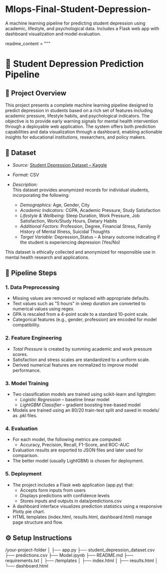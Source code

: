 # Mlops-Final-Student-Depression-
A machine learning pipeline for predicting student depression using academic, lifestyle, and psychological data. Includes a Flask web app with dashboard visualization and model evaluation.


readme_content = """
# 🧠 Student Depression Prediction Pipeline

## 📘 Project Overview

This project presents a complete machine learning pipeline designed to predict depression in students based on a rich set of features including academic pressure, lifestyle habits, and psychological indicators. The objective is to provide early warning signals for mental health intervention through a deployable web application. The system offers both prediction capabilities and data visualization through a dashboard, enabling actionable insights for educational institutions, researchers, and policy makers.

## 📂 Dataset

- *Source:* [Student Depression Dataset – Kaggle](https://www.kaggle.com/datasets/adilshamim8/student-depression-dataset/data)
- *Format:* CSV
- *Description:*  
  This dataset provides anonymized records for individual students, incorporating the following:

  - *Demographics:* Age, Gender, City
  - *Academic Indicators:* CGPA, Academic Pressure, Study Satisfaction
  - *Lifestyle & Wellbeing:* Sleep Duration, Work Pressure, Job Satisfaction, Work/Study Hours, Dietary Habits
  - *Additional Factors:* Profession, Degree, Financial Stress, Family History of Mental Illness, Suicidal Thoughts
  - *Target Variable:* Depression_Status – A binary outcome indicating if the student is experiencing depression (Yes/No)

This dataset is ethically collected and anonymized for responsible use in mental health research and applications.

## 🔁 Pipeline Steps

### 1. Data Preprocessing
- Missing values are removed or replaced with appropriate defaults.
- Text values such as "5 hours" in sleep duration are converted to numerical values using regex.
- GPA is rescaled from a 4-point scale to a standard 10-point scale.
- Categorical features (e.g., gender, profession) are encoded for model compatibility.

### 2. Feature Engineering
- *Total Pressure* is created by summing academic and work pressure scores.
- Satisfaction and stress scales are standardized to a uniform scale.
- Derived numerical features are normalized to improve model performance.

### 3. Model Training
- Two classification models are trained using scikit-learn and lightgbm:
  - *Logistic Regression* – baseline linear model
  - *LightGBM Classifier* – gradient boosting tree-based model
- Models are trained using an 80/20 train-test split and saved in models/ as .pkl files.

### 4. Evaluation
- For each model, the following metrics are computed:
  - Accuracy, Precision, Recall, F1-Score, and ROC-AUC
- Evaluation results are exported to JSON files and later used for comparison.
- The better model (usually LightGBM) is chosen for deployment.

### 5. Deployment
- The project includes a Flask web application (app.py) that:
  - Accepts form inputs from users
  - Displays predictions with confidence levels
  - Stores inputs and outputs in data/predictions.csv
- A dashboard interface visualizes prediction statistics using a responsive Plotly pie chart.
- HTML templates (index.html, results.html, dashboard.html) manage page structure and flow.

## ⚙ Setup Instructions
/your-project-folder
│
├── app.py
├── student_depression_dataset.csv
├── predictions.csv
├── Model.ipynb
├── README.md
├── requirements.txt
│
├── /templates
│   ├── index.html
│   ├── results.html
│   └── dashboard.html




